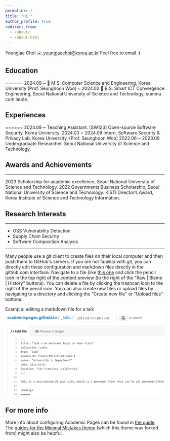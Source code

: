 ```yaml
---
permalink: /
title: "Hi!"
author_profile: true
redirect_from: 
  - /about/
  - /about.html
---
```

Youngjae Choi
✉️ youngjaechoi@korea.ac.kr
    Feel free to email :) 

## Education
======
2024.09 ~ 🏫 M.S. Computer Science and Engineering, Korea University (Prof. Seunghoon Woo)
~ 2024.02 🏫 B.S. Smart ICT Convergence Engineering, Seoul National University of Science and
Technology, summa cum laude.

## Experiences
======
2024.09 ~ Teaching Assistant. [SW123] Open-source Software Security, Korea University.
2024.03 ~ 2024.09 Intern. Software Security & Privacy Lab, Korea University. (Prof. Seunghoon Woo)
2022.06 ~ 2023.09 Undergraduate Researcher. Seoul National University of Science and Technology.

## Awards and Achievements
------
2023 Scholarship for academic excellence, Seoul National University of Science and Technology.
2022 Governments Business Scholarship, Seoul National University of Science and Technology.
KISTI Director’s Award, Korea Institute of Science and Technology Information.

## Research Interests
------
- OSS Vulnerability Detection
- Supply Chain Security
- Software Composition Analysis

------
Many people use a git client to create files on their local computer and then push them to GitHub's servers. If you are not familiar with git, you can directly edit these configuration and markdown files directly in the github.com interface. Navigate to a file (like [this one](https://github.com/academicpages/academicpages.github.io/blob/master/_talks/2012-03-01-talk-1.md) and click the pencil icon in the top right of the content preview (to the right of the "Raw | Blame | History" buttons). You can delete a file by clicking the trashcan icon to the right of the pencil icon. You can also create new files or upload files by navigating to a directory and clicking the "Create new file" or "Upload files" buttons. 

Example: editing a markdown file for a talk
![Editing a markdown file for a talk](/images/editing-talk.png)

For more info
------
More info about configuring Academic Pages can be found in [the guide](https://academicpages.github.io/markdown/). The [guides for the Minimal Mistakes theme](https://mmistakes.github.io/minimal-mistakes/docs/configuration/) (which this theme was forked from) might also be helpful.
